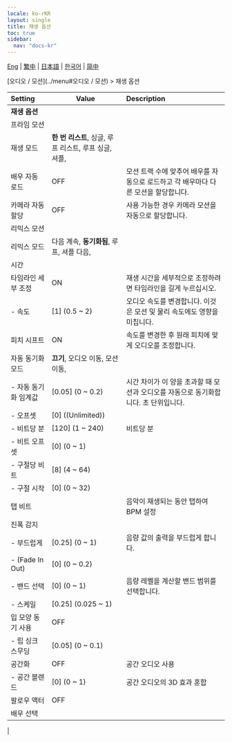 ```yaml
---
locale: ko-rKR
layout: single
title: 재생 옵션
toc: true
sidebar:
  nav: "docs-kr"
---
```

[Eng](/dancexr/menu/2025.4/motion/motion_loader) | [繁中](/tw/dancexr/menu/2025.4/motion/motion_loader) | [日本語](/jp/dancexr/menu/2025.4/motion/motion_loader) | [한국어](/kr/dancexr/menu/2025.4/motion/motion_loader) | [简中](/zh/dancexr/menu/2025.4/motion/motion_loader)

[오디오 / 모션](../menu#오디오 / 모션) > 재생 옵션



| Setting | Value | Description |
| :--- | --- | :--- |
|**재생 옵션** | | 
| 프라임 모션 || 
| 재생 모드 | **한 번 리스트**, 싱글, 루프 리스트, 루프 싱글, 셔플,  |  |
| 배우 자동 로드 | OFF | 모션 트랙 수에 맞추어 배우를 자동으로 로드하고 각 배우마다 다른 모션을 할당합니다.
| 카메라 자동 할당 | OFF | 사용 가능한 경우 카메라 모션을 자동으로 할당합니다.
| 리믹스 모션 || 
| 리믹스 모드 | 다음 계속, **동기화됨**, 루프, 셔플 다음,  |  |
| 시간 || 
| 타임라인 세부 조정 | ON | 재생 시간을 세부적으로 조정하려면 타임라인을 길게 누르십시오.
|- 속도 | [1] (0.5 ~ 2) | 오디오 속도를 변경합니다. 이것은 모션 및 물리 속도에도 영향을 미칩니다.
| 피치 시프트 | ON | 속도를 변경한 후 원래 피치에 맞게 오디오를 조정합니다.
| 자동 동기화 모드 | **끄기**, 오디오 이동, 모션 이동,  |  |
|- 자동 동기화 임계값 | [0.05] (0 ~ 0.2) | 시간 차이가 이 양을 초과할 때 모션과 오디오를 자동으로 동기화합니다. 초 단위입니다.
|- 오프셋 | [0] ((Unlimited)) | 
|- 비트당 분 | [120] (1 ~ 240) | 비트당 분
|- 비트 오프셋 | [0] (0 ~ 1) | 
|- 구절당 비트 | [8] (4 ~ 64) | 
|- 구절 시작 | [0] (0 ~ 32) | 
| 탭 비트 || 음악이 재생되는 동안 탭하여 BPM 설정
| 진폭 감지 || 
|- 부드럽게 | [0.25] (0 ~ 1) | 음량 값의 출력을 부드럽게 합니다.
|- (Fade In Out) | [0] (0 ~ 0.2) | 
|- 밴드 선택 | [0] (0 ~ 1) | 음량 레벨을 계산할 밴드 범위를 선택합니다.
|- 스케일 | [0.25] (0.025 ~ 1) | 
| 입 모양 동기 사용 | OFF | 
|- 립 싱크 스무딩 | [0.05] (0 ~ 0.1) | 
| 공간화 | OFF | 공간 오디오 사용
|- 공간 블렌드 | [0] (0 ~ 1) | 공간 오디오의 3D 효과 혼합
| 팔로우 액터 | OFF | 
| 배우 선택 |  |  |
|
